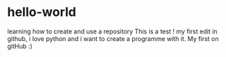 # hello-world
learning how to create and use a repository
This is a test !
my first edit in github, i love python and i want to create a programme
with it. 
My first on gitHub :)
